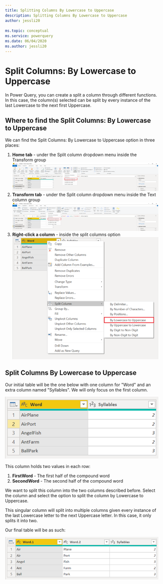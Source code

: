 ```yaml
---
title: Splitting Columns By Lowercase to Uppercase
description: Splitting Columns By Lowercase to Uppercase
author: jessli20

ms.topic: conceptual
ms.service: powerquery
ms.date: 06/04/2020
ms.author: jessli20
---
```


# Split Columns: By Lowercase to Uppercase

In Power Query, you can create a split a column through different functions.
In this case, the column(s) selected can be split by every instance of the last Lowercase to the next first Uppercase.

## Where to find the Split Columns: By Lowercase to Uppercase
We can find the Split Columns: By Lowercase to Uppercase option in three places:
1. **Home tab** - under the Split column dropdown menu inside the Transform group 
![image](images/sc-home-lu.png)
2. **Transform tab** - under the Split column dropdown menu inside the Text column group
![image](images/sc-transform-lu.png)
3. **Right-click a column** - inside the split columns option
![image](images/sc-rightclick-lu.png)

## Split Columns By Lowercase to Uppercase 

Our initial table will be the one below with one column for "Word" and an extra column named "Syllables". We will only focus on the first column.

![image](images/sc-before-lu.png)

This column holds two values in each row:
1. **FirstWord** - The first half of the compound word
2. **SecondWord** - The second half of the compound word

We want to split this column into the two columns described before. 
Select the column and select the option to split the column by Lowercase to Uppercase.

This singular column will split into multiple columns given every instance of the last Lowercase letter to the next Uppercase letter. In this case, it only splits it into two.

Our final table will be as such:

![After](images/sc-after-lu.png)

